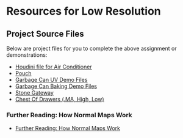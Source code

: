 # Resources for Low Resolution

<h2>Project Source Files</h2>
<p>Below are project files for you to complete the above assignment or demonstrations:</p>
<ul>
<li><a class="inline_disabled" href="https://www.dropbox.com/sh/xwbvdyuks62cq0f/AABZPjQDq_APIIQiczGDsiZba?dl=0" target="_blank">Houdini file for Air Conditioner</a></li>
<li><a class="inline_disabled" href="https://www.dropbox.com/s/qvubbrnkeuapkjk/pouch_obj.obj?dl=0" target="_blank">Pouch</a></li>
<li><a class="external" href="https://www.dropbox.com/s/xegu9b4d04ro900/GarbageCan_UV-Demo.zip" target="_blank"><span>Garbage Can UV Demo Files</span></a></li>
<li><a class="external" href="https://www.dropbox.com/s/xegu9b4d04ro900/GarbageCan_UV-Demo.zip" target="_blank"><span>Garbage Can Baking Demo Files</span></a></li>
<li><a class="inline_disabled" href="https://www.dropbox.com/s/ypkf8eyaxgd0tup/Gateway.zip?dl=0" target="_blank"><span>Stone Gateway</span></a></li>
<li><a class="inline_disabled" title="Link" href="https://www.dropbox.com/sh/fjqrvuj9r0u05ph/AACUDaIS9hWV5kZ4uxmhBZ-ba?dl=0" target="_blank">Chest Of Drawers (.MA, High, Low)</a></li>
</ul>
<h3 class="page-title">Further Reading: How Normal Maps Work</h3>
<ul>
<li><a title="Further Reading: How Normal Maps Work" href="https://vertexschool.instructure.com/courses/204/pages/g387902501fc30e28c933622f7eae0a48" data-api-endpoint="https://vertexschool.instructure.com/api/v1/courses/204/pages/g387902501fc30e28c933622f7eae0a48" data-api-returntype="Page">Further Reading: How Normal Maps Work</a></li>
</ul>
<p>&nbsp;</p>